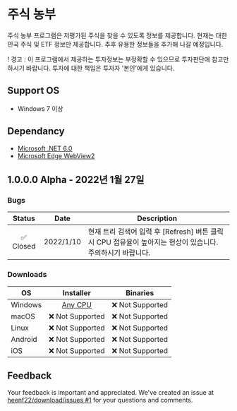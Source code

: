 # 주식 농부

주식 농부 프로그램은 저평가된 주식을 찾을 수 있도록 정보를 제공합니다. 현재는 대한민국 주식 및 ETF 정보만 제공합니다. 추후 유용한 정보들을 추가해 나갈 예정입니다.

! 경고 : 이 프로그램에서 제공하는 투자정보는 부정확할 수 있으므로 투자판단에 참고만 하시기 바랍니다. 투자에 대한 책임은 투자자 '본인'에게 있습니다.

## Support OS

- Windows 7 이상

## Dependancy

- [Microsoft .NET 6.0][download-dotnet-6.0.1-desktop-runtime]
- [Microsoft Edge WebView2][download-webview2]

## 1.0.0.0 Alpha - 2022년 1월 27일

### Bugs

| Status | Date   | Description |
| :----: | :----: | ----------- |
| ✅ Closed | 2022/1/10 | 현재 트리 검색어 입력 후 [Refresh] 버튼 클릭시 CPU 점유율이 높아지는 현상이 있습니다. 주의하시기 바랍니다. |

### Downloads

| OS        | Installer | Binaries |
| --------- | :-------: | :------: |
| Windows   | [Any CPU][setup-gtools-stockfarmer-1.0.0.0-alpha.exe] | ❌ Not Supported |
| macOS     | ❌ Not Supported | ❌ Not Supported |
| Linux     | ❌ Not Supported | ❌ Not Supported |
| Android   | ❌ Not Supported | ❌ Not Supported |
| iOS       | ❌ Not Supported | ❌ Not Supported |

## Feedback

Your feedback is important and appreciated. We've created an issue at [heenf22/download/issues #1](https://github.com/heenf22/download/issues/1) for your questions and comments.

[//]: # ( Download link )
[setup-gtools-stockfarmer-1.0.0.0-alpha.exe]: https://github.com/heenf22/download/blob/main/stockfarmer/alpha/setup-gtools-stockfarmer-1.0.0.0-alpha.exe

[//]: # ( Dependancy link )
[download-dotnet-6.0.1-desktop-runtime]: https://dotnet.microsoft.com/en-us/download/dotnet/6.0
[download-webview2]: https://developer.microsoft.com/en-us/microsoft-edge/webview2/